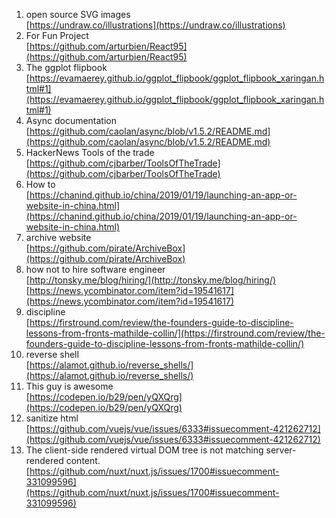 1. open source SVG images \
[https://undraw.co/illustrations](https://undraw.co/illustrations)
2. For Fun Project \
[https://github.com/arturbien/React95](https://github.com/arturbien/React95)
3. The ggplot flipbook \
[https://evamaerey.github.io/ggplot_flipbook/ggplot_flipbook_xaringan.html#1](https://evamaerey.github.io/ggplot_flipbook/ggplot_flipbook_xaringan.html#1)
4. Async documentation \
[https://github.com/caolan/async/blob/v1.5.2/README.md](https://github.com/caolan/async/blob/v1.5.2/README.md) 
5. HackerNews Tools of the trade \
[https://github.com/cjbarber/ToolsOfTheTrade](https://github.com/cjbarber/ToolsOfTheTrade)
6. How to \
[https://chanind.github.io/china/2019/01/19/launching-an-app-or-website-in-china.html](https://chanind.github.io/china/2019/01/19/launching-an-app-or-website-in-china.html)
7. archive website \
[https://github.com/pirate/ArchiveBox](https://github.com/pirate/ArchiveBox)
8. how not to hire software engineer \
[http://tonsky.me/blog/hiring/](http://tonsky.me/blog/hiring/)
[https://news.ycombinator.com/item?id=19541617](https://news.ycombinator.com/item?id=19541617)
9. discipline \
[https://firstround.com/review/the-founders-guide-to-discipline-lessons-from-fronts-mathilde-collin/](https://firstround.com/review/the-founders-guide-to-discipline-lessons-from-fronts-mathilde-collin/)
10. reverse shell \
[https://alamot.github.io/reverse_shells/](https://alamot.github.io/reverse_shells/)
11. This guy is awesome \
[https://codepen.io/b29/pen/yQXQrg](https://codepen.io/b29/pen/yQXQrg)
12. sanitize html \
[https://github.com/vuejs/vue/issues/6333#issuecomment-421262712](https://github.com/vuejs/vue/issues/6333#issuecomment-421262712)
13. The client-side rendered virtual DOM tree is not matching server-rendered content.
[https://github.com/nuxt/nuxt.js/issues/1700#issuecomment-331099596](https://github.com/nuxt/nuxt.js/issues/1700#issuecomment-331099596)
